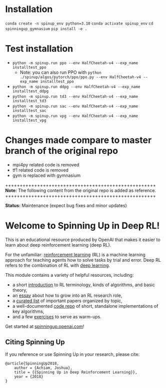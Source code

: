 # Installation

`conda create -n spinup_env python=3.10`
`conda activate spinup_env`
`cd spinningup_gymnasium`
`pip install -e .`

# Test installation
* `python -m spinup.run ppo --env HalfCheetah-v4 --exp_name installtest_ppo`
    * Note: you can also run PPO with `python ./spinup/algos/pytorch/ppo/ppo.py --env HalfCheetah-v4 --exp_name installtest_ppo`
* `python -m spinup.run ddpg --env HalfCheetah-v4 --exp_name installtest_ddpg`
* `python -m spinup.run td3 --env HalfCheetah-v4 --exp_name installtest_td3`
* `python -m spinup.run sac --env HalfCheetah-v4 --exp_name installtest_sac`
* `python -m spinup.run vpg --env HalfCheetah-v4 --exp_name installtest_vpg`


# Changes made compare to master branch of the original repo
* mpi4py related code is removed
* tf1 related code is removed
* gym is replaced with gymnasium

++++++++++++++++++++++++++++++++++++++++++++++++++++\
**Note:** The following content from the original repo is added as reference.
++++++++++++++++++++++++++++++++++++++++++++++++++++



**Status:** Maintenance (expect bug fixes and minor updates)

Welcome to Spinning Up in Deep RL! 
==================================

This is an educational resource produced by OpenAI that makes it easier to learn about deep reinforcement learning (deep RL).

For the unfamiliar: [reinforcement learning](https://en.wikipedia.org/wiki/Reinforcement_learning) (RL) is a machine learning approach for teaching agents how to solve tasks by trial and error. Deep RL refers to the combination of RL with [deep learning](http://ufldl.stanford.edu/tutorial/).

This module contains a variety of helpful resources, including:

- a short [introduction](https://spinningup.openai.com/en/latest/spinningup/rl_intro.html) to RL terminology, kinds of algorithms, and basic theory,
- an [essay](https://spinningup.openai.com/en/latest/spinningup/spinningup.html) about how to grow into an RL research role,
- a [curated list](https://spinningup.openai.com/en/latest/spinningup/keypapers.html) of important papers organized by topic,
- a well-documented [code repo](https://github.com/openai/spinningup) of short, standalone implementations of key algorithms,
- and a few [exercises](https://spinningup.openai.com/en/latest/spinningup/exercises.html) to serve as warm-ups.

Get started at [spinningup.openai.com](https://spinningup.openai.com)!


Citing Spinning Up
------------------

If you reference or use Spinning Up in your research, please cite:

```
@article{SpinningUp2018,
    author = {Achiam, Joshua},
    title = {{Spinning Up in Deep Reinforcement Learning}},
    year = {2018}
}
```
